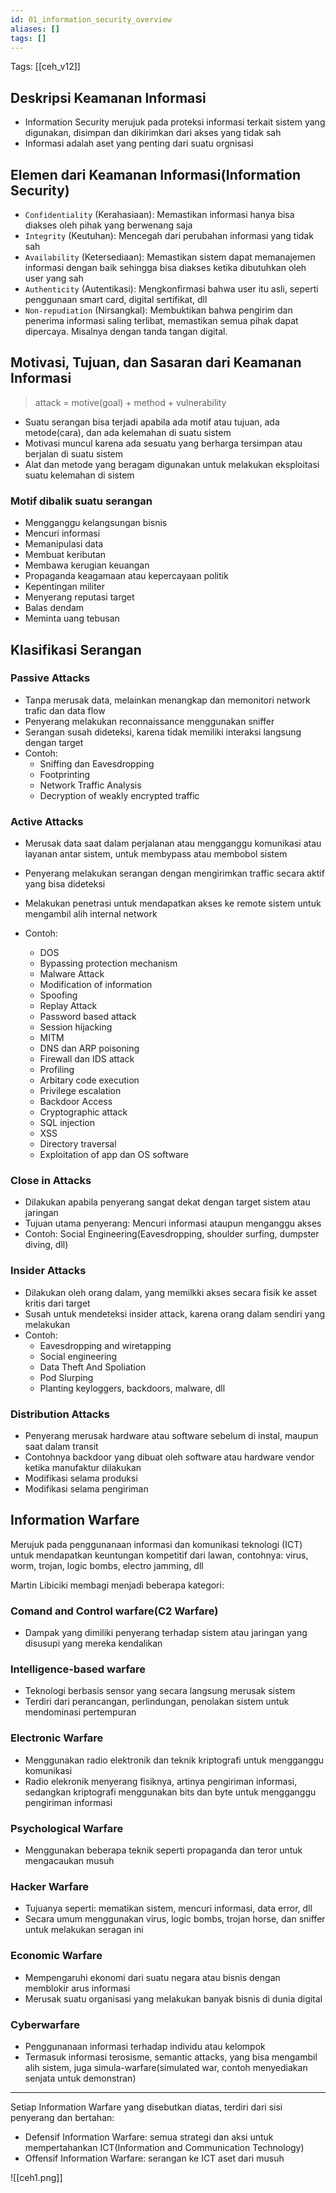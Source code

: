 ```yaml
---
id: 01_information_security_overview
aliases: []
tags: []
---
```


Tags: [[ceh_v12]]

## Deskripsi Keamanan Informasi

- Information Security merujuk pada proteksi informasi terkait sistem yang digunakan, disimpan dan dikirimkan dari akses yang tidak sah
- Informasi adalah aset yang penting dari suatu orgnisasi

## Elemen dari Keamanan Informasi(Information Security)

- `Confidentiality` (Kerahasiaan): Memastikan informasi hanya bisa diakses oleh pihak yang berwenang saja
- `Integrity` (Keutuhan): Mencegah dari perubahan informasi yang tidak sah
- `Availability` (Ketersediaan): Memastikan sistem dapat memanajemen informasi dengan baik sehingga bisa diakses ketika dibutuhkan oleh user yang sah
- `Authenticity` (Autentikasi): Mengkonfirmasi bahwa user itu asli, seperti penggunaan smart card, digital sertifikat, dll
- `Non-repudiation` (Nirsangkal): Membuktikan bahwa pengirim dan penerima informasi saling terlibat, memastikan semua pihak dapat dipercaya. Misalnya dengan tanda tangan digital.

## Motivasi, Tujuan, dan Sasaran dari Keamanan Informasi

> attack = motive(goal) + method + vulnerability

- Suatu serangan bisa terjadi apabila ada motif atau tujuan, ada metode(cara), dan ada kelemahan di suatu sistem
- Motivasi muncul karena ada sesuatu yang berharga tersimpan atau berjalan di suatu sistem
- Alat dan metode yang beragam digunakan untuk melakukan eksploitasi suatu kelemahan di sistem

### Motif dibalik suatu serangan

- Mengganggu kelangsungan bisnis
- Mencuri informasi
- Memanipulasi data
- Membuat keributan
- Membawa kerugian keuangan
- Propaganda keagamaan atau kepercayaan politik
- Kepentingan militer
- Menyerang reputasi target
- Balas dendam
- Meminta uang tebusan

## Klasifikasi Serangan

### Passive Attacks

- Tanpa merusak data, melainkan menangkap dan memonitori network trafic dan data flow
- Penyerang melakukan reconnaissance menggunakan sniffer
- Serangan susah dideteksi, karena tidak memiliki interaksi langsung dengan target
- Contoh:
  - Sniffing dan Eavesdropping
  - Footprinting
  - Network Traffic Analysis
  - Decryption of weakly encrypted traffic

### Active Attacks

- Merusak data saat dalam perjalanan atau mengganggu komunikasi atau layanan antar sistem, untuk membypass atau membobol sistem
- Penyerang melakukan serangan dengan mengirimkan traffic secara aktif yang bisa dideteksi
- Melakukan penetrasi untuk mendapatkan akses ke remote sistem untuk mengambil alih internal network
- Contoh:

  - DOS
  - Bypassing protection mechanism
  - Malware Attack
  - Modification of information
  - Spoofing
  - Replay Attack
  - Password based attack
  - Session hijacking
  - MITM
  - DNS dan ARP poisoning
  - Firewall dan IDS attack
  - Profiling
  - Arbitary code execution
  - Privilege escalation
  - Backdoor Access
  - Cryptographic attack
  - SQL injection
  - XSS
  - Directory traversal
  - Exploitation of app dan OS software

### Close in Attacks

- Dilakukan apabila penyerang sangat dekat dengan target sistem atau jaringan
- Tujuan utama penyerang: Mencuri informasi ataupun menganggu akses
- Contoh: Social Engineering(Eavesdropping, shoulder surfing, dumpster diving, dll)

### Insider Attacks

- Dilakukan oleh orang dalam, yang memilkki akses secara fisik ke asset kritis dari target
- Susah untuk mendeteksi insider attack, karena orang dalam sendiri yang melakukan
- Contoh:
  - Eavesdropping and wiretapping
  - Social engineering
  - Data Theft And Spoliation
  - Pod Slurping
  - Planting keyloggers, backdoors, malware, dll

### Distribution Attacks

- Penyerang merusak hardware atau software sebelum di instal, maupun saat dalam transit
- Contohnya backdoor yang dibuat oleh software atau hardware vendor ketika manufaktur dilakukan
- Modifikasi selama produksi
- Modifikasi selama pengiriman

## Information Warfare

Merujuk pada penggunanaan informasi dan komunikasi teknologi (ICT) untuk mendapatkan keuntungan kompetitif dari lawan, contohnya: virus, worm, trojan, logic bombs, electro jamming, dll

Martin Libiciki membagi menjadi beberapa kategori:

### Comand and Control warfare(C2 Warfare)

- Dampak yang dimiliki penyerang terhadap sistem atau jaringan yang disusupi yang mereka kendalikan

### Intelligence-based warfare

- Teknologi berbasis sensor yang secara langsung merusak sistem
- Terdiri dari perancangan, perlindungan, penolakan sistem untuk mendominasi pertempuran

### Electronic Warfare

- Menggunakan radio elektronik dan teknik kriptografi untuk mengganggu komunikasi
- Radio elekronik menyerang fisiknya, artinya pengiriman informasi, sedangkan kriptografi menggunakan bits dan byte untuk mengganggu pengiriman informasi

### Psychological Warfare

- Menggunakan beberapa teknik seperti propaganda dan teror untuk mengacaukan musuh

### Hacker Warfare

- Tujuanya seperti: mematikan sistem, mencuri informasi, data error, dll
- Secara umum menggunakan virus, logic bombs, trojan horse, dan sniffer untuk melakukan seragan ini

### Economic Warfare

- Mempengaruhi ekonomi dari suatu negara atau bisnis dengan memblokir arus informasi
- Merusak suatu organisasi yang melakukan banyak bisnis di dunia digital

### Cyberwarfare

- Penggunanaan informasi terhadap individu atau kelompok
- Termasuk informasi terosisme, semantic attacks, yang bisa mengambil alih sistem, juga simula-warfare(simulated war, contoh menyediakan senjata untuk demonstran)

---

Setiap Information Warfare yang disebutkan diatas, terdiri dari sisi penyerang dan bertahan:

- Defensif Information Warfare: semua strategi dan aksi untuk mempertahankan ICT(Information and Communication Technology)
- Offensif Information Warfare: serangan ke ICT aset dari musuh

![[ceh1.png]]
